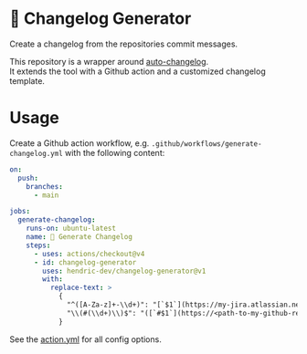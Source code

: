 # 📰 Changelog Generator

Create a changelog from the repositories commit messages.

This repository is a wrapper around [auto-changelog](https://github.com/cookpete/auto-changelog). \
It extends the tool with a Github action and a customized changelog template.

# Usage

Create a Github action workflow, e.g. `.github/workflows/generate-changelog.yml` with the following content:

```yml
on:
  push:
    branches:
      - main

jobs:
  generate-changelog:
    runs-on: ubuntu-latest
    name: 📰 Generate Changelog
    steps:
      - uses: actions/checkout@v4
      - id: changelog-generator
        uses: hendric-dev/changelog-generator@v1
        with:
          replace-text: >
            {
              "^([A-Za-z]+-\\d+)": "[`$1`](https://my-jira.atlassian.net/browse/$1)",
              "\\(#(\\d+)\\)$": "([`#$1`](https://<path-to-my-github-repo>/pull/$1))"
            }
```

See the [action.yml](action.yml) for all config options.
